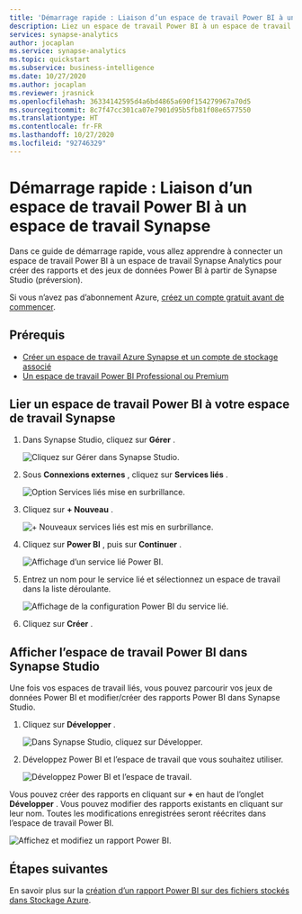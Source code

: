 ```yaml
---
title: 'Démarrage rapide : Liaison d’un espace de travail Power BI à un espace de travail Synapse'
description: Liez un espace de travail Power BI à un espace de travail Azure Synapse Analytics en suivant les étapes décrites dans ce guide.
services: synapse-analytics
author: jocaplan
ms.service: synapse-analytics
ms.topic: quickstart
ms.subservice: business-intelligence
ms.date: 10/27/2020
ms.author: jocaplan
ms.reviewer: jrasnick
ms.openlocfilehash: 36334142595d4a6bd4865a690f154279967a70d5
ms.sourcegitcommit: 8c7f47cc301ca07e7901d95b5fb81f08e6577550
ms.translationtype: HT
ms.contentlocale: fr-FR
ms.lasthandoff: 10/27/2020
ms.locfileid: "92746329"
---
```

# <a name="quickstart-linking-a-power-bi-workspace-to-a-synapse-workspace"></a>Démarrage rapide : Liaison d’un espace de travail Power BI à un espace de travail Synapse

Dans ce guide de démarrage rapide, vous allez apprendre à connecter un espace de travail Power BI à un espace de travail Synapse Analytics pour créer des rapports et des jeux de données Power BI à partir de Synapse Studio (préversion).

Si vous n’avez pas d’abonnement Azure, [créez un compte gratuit avant de commencer](https://azure.microsoft.com/free/).

## <a name="prerequisites"></a>Prérequis

- [Créer un espace de travail Azure Synapse et un compte de stockage associé](quickstart-create-workspace.md)
- [Un espace de travail Power BI Professional ou Premium](https://docs.microsoft.com/power-bi/service-create-the-new-workspaces)

## <a name="link-power-bi-workspace-to-your-synapse-workspace"></a>Lier un espace de travail Power BI à votre espace de travail Synapse

1. Dans Synapse Studio, cliquez sur **Gérer** .

    ![Cliquez sur Gérer dans Synapse Studio.](media/quickstart-link-powerbi/synapse-studio-click-manage.png)

2. Sous **Connexions externes** , cliquez sur **Services liés** .

    ![Option Services liés mise en surbrillance.](media/quickstart-link-powerbi/manage-click-linked-services.png)

3. Cliquez sur **+ Nouveau** .

    ![+ Nouveaux services liés est mis en surbrillance.](media/quickstart-link-powerbi/new-highlighted.png)

4. Cliquez sur **Power BI** , puis sur **Continuer** .

    ![Affichage d’un service lié Power BI.](media/quickstart-link-powerbi/powerbi-linked-service.png)

5. Entrez un nom pour le service lié et sélectionnez un espace de travail dans la liste déroulante.

    ![Affichage de la configuration Power BI du service lié.](media/quickstart-link-powerbi/workspace-link-dialog.png)

6. Cliquez sur **Créer** .

## <a name="view-power-bi-workspace-in-synapse-studio"></a>Afficher l’espace de travail Power BI dans Synapse Studio

Une fois vos espaces de travail liés, vous pouvez parcourir vos jeux de données Power BI et modifier/créer des rapports Power BI dans Synapse Studio.

1. Cliquez sur **Développer** .

    ![Dans Synapse Studio, cliquez sur Développer.](media/quickstart-link-powerbi/synapse-studio-click-develop.png)

2. Développez Power BI et l’espace de travail que vous souhaitez utiliser.

    ![Développez Power BI et l’espace de travail.](media/quickstart-link-powerbi/develop-expand-powerbi.png)

Vous pouvez créer des rapports en cliquant sur **+** en haut de l’onglet **Développer** . Vous pouvez modifier des rapports existants en cliquant sur leur nom. Toutes les modifications enregistrées seront réécrites dans l’espace de travail Power BI.

![Affichez et modifiez un rapport Power BI.](media/quickstart-link-powerbi/powerbi-report.png)


## <a name="next-steps"></a>Étapes suivantes

En savoir plus sur la [création d’un rapport Power BI sur des fichiers stockés dans Stockage Azure](sql/tutorial-connect-power-bi-desktop.md).
